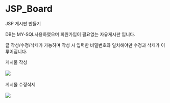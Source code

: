 # JSP_Board
JSP 게시판 만들기

DB는 MY-SQL사용하였으며
회원가입이 필요없는 자유게시판 입니다.

글 작성/수정/삭제가 가능하며
작성 시 입력한 비밀번호와 일치해야만 수정과 삭제가 이루어집니다.

게시물 작성
<br><br>
<img src="https://user-images.githubusercontent.com/97521070/163523615-48f7db21-e19e-4326-a7e4-13ab4fbb9805.gif">
<br><br>
게시물 수정삭제
<br><br>
<img src="https://user-images.githubusercontent.com/97521070/163523693-5e600094-6261-4ebc-a368-4a4f7ee9c512.gif">
